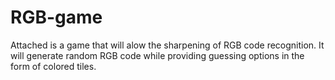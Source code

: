 # RGB-game
  Attached is a game that will alow the sharpening of RGB code recognition. 
  It will generate random RGB code while providing guessing options in the form of colored tiles. 
  
